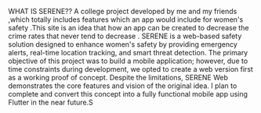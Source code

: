 WHAT IS SERENE??
A college  project developed by me and my friends ,which totally includes features which an  app would include for women's safety .This site is an idea that how an app can be created to decrease the crime rates that never tend to decrease . 
SERENE is a web-based safety solution designed to enhance women's safety by providing emergency alerts, real-time location tracking, and smart threat detection. The primary objective of this project was to build a mobile application; however, due to time constraints during development, we opted to create a web version first as a working proof of concept.
Despite the limitations, SERENE Web demonstrates the core features and vision of the original idea. I plan to complete and convert this concept into a fully functional mobile app using Flutter in the near future.S
